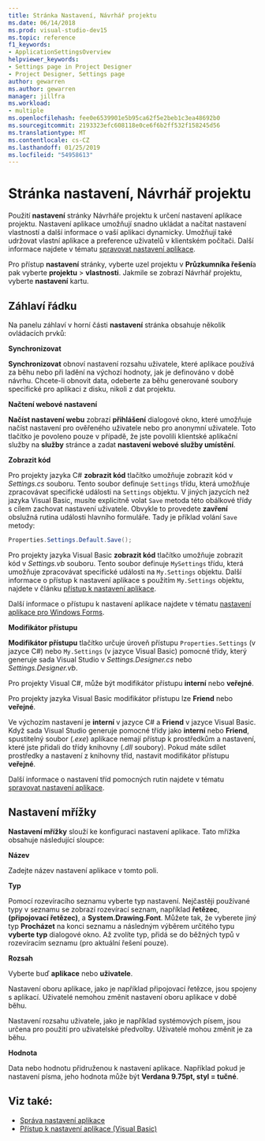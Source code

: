 ```yaml
---
title: Stránka Nastavení, Návrhář projektu
ms.date: 06/14/2018
ms.prod: visual-studio-dev15
ms.topic: reference
f1_keywords:
- ApplicationSettingsOverview
helpviewer_keywords:
- Settings page in Project Designer
- Project Designer, Settings page
author: gewarren
ms.author: gewarren
manager: jillfra
ms.workload:
- multiple
ms.openlocfilehash: fee0e6539901e5b95ca62f5e2beb1c3ea48692b0
ms.sourcegitcommit: 2193323efc608118e0ce6f6b2ff532f158245d56
ms.translationtype: MT
ms.contentlocale: cs-CZ
ms.lasthandoff: 01/25/2019
ms.locfileid: "54958613"
---
```

# <a name="settings-page-project-designer"></a>Stránka nastavení, Návrhář projektu

Použití **nastavení** stránky Návrháře projektu k určení nastavení aplikace projektu. Nastavení aplikace umožňují snadno ukládat a načítat nastavení vlastností a další informace o vaší aplikaci dynamicky. Umožňují také udržovat vlastní aplikace a preference uživatelů v klientském počítači. Další informace najdete v tématu [spravovat nastavení aplikace](../managing-application-settings-dotnet.md).

Pro přístup **nastavení** stránky, vyberte uzel projektu v **Průzkumníka řešení**a pak vyberte **projektu** > **vlastnosti**. Jakmile se zobrazí Návrhář projektu, vyberte **nastavení** kartu.

## <a name="header-bar"></a>Záhlaví řádku

Na panelu záhlaví v horní části **nastavení** stránka obsahuje několik ovládacích prvků:

**Synchronizovat**

**Synchronizovat** obnoví nastavení rozsahu uživatele, které aplikace používá za běhu nebo při ladění na výchozí hodnoty, jak je definováno v době návrhu. Chcete-li obnovit data, odeberte za běhu generované soubory specifické pro aplikaci z disku, nikoli z dat projektu.

**Načtení webové nastavení**

**Načíst nastavení webu** zobrazí **přihlášení** dialogové okno, které umožňuje načíst nastavení pro ověřeného uživatele nebo pro anonymní uživatele. Toto tlačítko je povoleno pouze v případě, že jste povolili klientské aplikační služby na **služby** stránce a zadat **nastavení webové služby umístění**.

**Zobrazit kód**

Pro projekty jazyka C# **zobrazit kód** tlačítko umožňuje zobrazit kód v *Settings.cs* souboru. Tento soubor definuje `Settings` třídu, která umožňuje zpracovávat specifické události na `Settings` objektu. V jiných jazycích než jazyka Visual Basic, musíte explicitně volat `Save` metoda této obálkové třídy s cílem zachovat nastavení uživatele. Obvykle to provedete **zavření** obslužná rutina události hlavního formuláře. Tady je příklad volání `Save` metody:

```csharp
Properties.Settings.Default.Save();
```

Pro projekty jazyka Visual Basic **zobrazit kód** tlačítko umožňuje zobrazit kód v *Settings.vb* souboru. Tento soubor definuje `MySettings` třídu, která umožňuje zpracovávat specifické události na `My.Settings` objektu. Další informace o přístup k nastavení aplikace s použitím `My.Settings` objektu, najdete v článku [přístup k nastavení aplikace](/dotnet/visual-basic/developing-apps/programming/app-settings/accessing-application-settings).

Další informace o přístupu k nastavení aplikace najdete v tématu [nastavení aplikace pro Windows Forms](/dotnet/framework/winforms/advanced/application-settings-for-windows-forms).

**Modifikátor přístupu**

**Modifikátor přístupu** tlačítko určuje úroveň přístupu `Properties.Settings` (v jazyce C#) nebo `My.Settings` (v jazyce Visual Basic) pomocné třídy, který generuje sada Visual Studio v *Settings.Designer.cs* nebo *Settings.Designer.vb*.

Pro projekty Visual C#, může být modifikátor přístupu **interní** nebo **veřejné**.

Pro projekty jazyka Visual Basic modifikátor přístupu lze **Friend** nebo **veřejné**.

Ve výchozím nastavení je **interní** v jazyce C# a **Friend** v jazyce Visual Basic. Když sada Visual Studio generuje pomocné třídy jako **interní** nebo **Friend**, spustitelný soubor (*.exe*) aplikace nemají přístup k prostředkům a nastavení, které jste přidali do třídy knihovny (*.dll* soubory). Pokud máte sdílet prostředky a nastavení z knihovny tříd, nastavit modifikátor přístupu **veřejné**.

Další informace o nastavení tříd pomocných rutin najdete v tématu [spravovat nastavení aplikace](../managing-application-settings-dotnet.md).

## <a name="settings-grid"></a>Nastavení mřížky

**Nastavení mřížky** slouží ke konfiguraci nastavení aplikace. Tato mřížka obsahuje následující sloupce:

**Název**

Zadejte název nastavení aplikace v tomto poli.

**Typ**

Pomocí rozevíracího seznamu vyberte typ nastavení. Nejčastěji používané typy v seznamu se zobrazí rozevírací seznam, například **řetězec**, **(připojovací řetězec)**, a **System.Drawing.Font**. Můžete tak, že vyberete jiný typ **Procházet** na konci seznamu a následným výběrem určitého typu **vyberte typ** dialogové okno. Až zvolíte typ, přidá se do běžných typů v rozevíracím seznamu (pro aktuální řešení pouze).

**Rozsah**

Vyberte buď **aplikace** nebo **uživatele**.

Nastavení oboru aplikace, jako je například připojovací řetězce, jsou spojeny s aplikací. Uživatelé nemohou změnit nastavení oboru aplikace v době běhu.

Nastavení rozsahu uživatele, jako je například systémových písem, jsou určena pro použití pro uživatelské předvolby. Uživatelé mohou změnit je za běhu.

**Hodnota**

Data nebo hodnotu přidruženou k nastavení aplikace. Například pokud je nastavení písma, jeho hodnota může být **Verdana 9.75pt, styl = tučné**.

## <a name="see-also"></a>Viz také:

- [Správa nastavení aplikace](../managing-application-settings-dotnet.md)
- [Přístup k nastavení aplikace (Visual Basic)](/dotnet/visual-basic/developing-apps/programming/app-settings/accessing-application-settings)